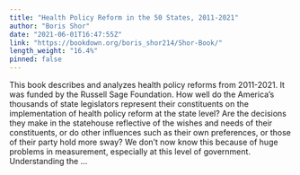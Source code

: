 ```yaml
---
title: "Health Policy Reform in the 50 States, 2011-2021"
author: "Boris Shor"
date: "2021-06-01T16:47:55Z"
link: "https://bookdown.org/boris_shor214/Shor-Book/"
length_weight: "16.4%"
pinned: false
---
```


This book describes and analyzes health policy reforms from 2011-2021. It was funded by the Russell Sage Foundation. How well do the America’s thousands of state legislators represent their constituents on the implementation of health policy reform at the state level? Are the decisions they make in the statehouse reflective of the wishes and needs of their constituents, or do other influences such as their own preferences, or those of their party hold more sway? We don’t now know this because of huge problems in measurement, especially at this level of government. Understanding the ...
